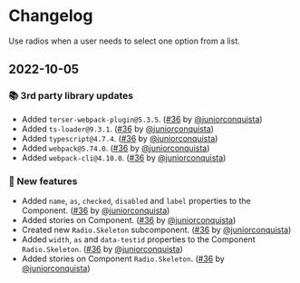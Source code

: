 # Changelog

Use radios when a user needs to select one option from a list.

## 2022-10-05

### 📚 3rd party library updates

- Added `terser-webpack-plugin@5.3.5`. ([#36](https://github.com/TiendaNube/nimbus-design-system/pull/36) by [@juniorconquista](https://github.com/juniorconquista))
- Added `ts-loader@9.3.1`. ([#36](https://github.com/TiendaNube/nimbus-design-system/pull/36) by [@juniorconquista](https://github.com/juniorconquista))
- Added `typescript@4.7.4`. ([#36](https://github.com/TiendaNube/nimbus-design-system/pull/36) by [@juniorconquista](https://github.com/juniorconquista))
- Added `webpack@5.74.0`. ([#36](https://github.com/TiendaNube/nimbus-design-system/pull/36) by [@juniorconquista](https://github.com/juniorconquista))
- Added `webpack-cli@4.10.0`. ([#36](https://github.com/TiendaNube/nimbus-design-system/pull/36) by [@juniorconquista](https://github.com/juniorconquista))

### 🎉 New features

- Added `name`, `as`, `checked`, `disabled` and `label` properties to the Component. ([#36](https://github.com/TiendaNube/nimbus-design-system/pull/36) by [@juniorconquista](https://github.com/juniorconquista))
- Added stories on Component. ([#36](https://github.com/TiendaNube/nimbus-design-system/pull/36) by [@juniorconquista](https://github.com/juniorconquista))
- Created new `Radio.Skeleton` subcomponent. ([#36](https://github.com/TiendaNube/nimbus-design-system/pull/36) by [@juniorconquista](https://github.com/juniorconquista))
- Added `width`, `as` and `data-testid` properties to the Component `Radio.Skeleton`. ([#36](https://github.com/TiendaNube/nimbus-design-system/pull/36) by [@juniorconquista](https://github.com/juniorconquista))
- Added stories on Component `Radio.Skeleton`. ([#36](https://github.com/TiendaNube/nimbus-design-system/pull/36) by [@juniorconquista](https://github.com/juniorconquista))
